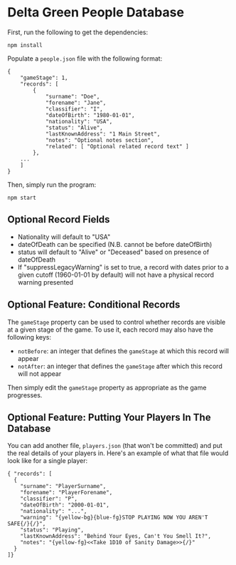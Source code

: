 Delta Green People Database
===========================

First, run the following to get the dependencies:

```
npm install
```

Populate a `people.json` file with the following format:

```
{
	"gameStage": 1,
	"records": [
		{
			"surname": "Doe",
			"forename": "Jane",
			"classifier": "I",
			"dateOfBirth": "1980-01-01",
			"nationality": "USA",
			"status": "Alive",
			"lastKnownAddress": "1 Main Street",
			"notes": "Optional notes section",
			"related": [ "Optional related record text" ]
		},
	...
	]
}
```

Then, simply run the program:

```
npm start
```

Optional Record Fields
----------------------

- Nationality will default to "USA"
- dateOfDeath can be specified (N.B. cannot be before dateOfBirth)
- status will default to "Alive" or "Deceased" based on presence of dateOfDeath
- If "suppressLegacyWarning" is set to true, a record with dates prior to a given cutoff (1960-01-01 by default) will not have a physical record warning presented


Optional Feature: Conditional Records
-------------------------------------

The `gameStage` property can be used to control whether records are visible at a given stage of the game. To use it, each record may also have the following keys:

 - `notBefore`: an integer that defines the `gameStage` at which this record will appear
 - `notAfter`: an integer that defines the `gameStage` after which this record will not appear

Then simply edit the `gameStage` property as appropriate as the game progresses.


Optional Feature: Putting Your Players In The Database
-------------------------------------------------------

You can add another file, `players.json` (that won't be committed) and put the real details of your players in.
Here's an example of what that file would look like for a single player:

```
{ "records": [
  {
    "surname": "PlayerSurname",
    "forename": "PlayerForename",
    "classifier": "P",
    "dateOfBirth": "2000-01-01",
    "nationality": "...",
    "warning": "{yellow-bg}{blue-fg}STOP PLAYING NOW YOU AREN'T SAFE{/}{/}",
    "status": "Playing",
    "lastKnownAddress": "Behind Your Eyes, Can't You Smell It?",
    "notes": "{yellow-fg}<<Take 1D10 of Sanity Damage>>{/}"
  }
]}
```
